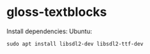 # gloss-textblocks

Install dependencies: Ubuntu:
```
sudo apt install libsdl2-dev libsdl2-ttf-dev
```
